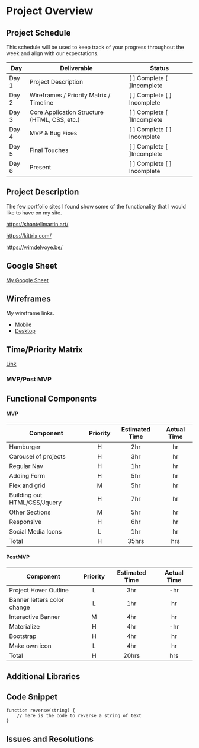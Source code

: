# Project Overview

## Project Schedule

This schedule will be used to keep track of your progress throughout the week and align with our expectations.  

<!-- You are **responsible** for scheduling time with your squad to seek approval for each deliverable by the end of the corresponding day, excluding `Saturday` and `Sunday`. -->

|  Day | Deliverable | Status
|---|---| ---|
|Day 1| Project Description | [ ] Complete [ ]Incomplete
|Day 2| Wireframes / Priority Matrix / Timeline | [ ] Complete [ ] Incomplete
|Day 3| Core Application Structure (HTML, CSS, etc.) | [ ] Complete [ ]Incomplete
|Day 4| MVP & Bug Fixes | [ ] Complete [ ] Incomplete
|Day 5| Final Touches | [ ] Complete [ ]Incomplete
|Day 6| Present | [ ] Complete [ ] Incomplete


## Project Description

The few portfolio sites I found show some of the functionality that I would like to have on my site.

<https://shantellmartin.art/>

<https://kittrix.com/>

<https://wimdelvoye.be/>



## Google Sheet

[My Google Sheet](https://docs.google.com/spreadsheets/d/16oWt5naht2TV0UfEzlgu71On8uSEKm9znmuOmXaNR24/edit#gid=0) 

## Wireframes

My wireframe links.

- [Mobile](https://res.cloudinary.com/dv01780vo/image/upload/v1599958533/Wireframe_-_Mobile_bgcwsm.jpg)
- [Desktop](https://res.cloudinary.com/dv01780vo/image/upload/v1599958531/Wireframe_-_Desktop_ypglp5.jpg)


## Time/Priority Matrix 

[Link](https://res.cloudinary.com/dv01780vo/image/upload/v1600095672/IMG_20200914_075956_uhpads.jpg)


### MVP/Post MVP





<!-- ### MVP/PostMVP - 5min

The functionality will then be divided into two separate lists: MPV and PostMVP.  Carefully decided what is placed into your MVP as the client will expect this functionality to be implemented upon project completion.  

#### MVP (examples)

- Pull data using google json api
- Render data on page 
- Allow user to choose favorites 
- Have the carousel working for projects page

#### PostMVP 

- Anything else that is not MVP -->

## Functional Components

<!-- Based on the initial logic defined in the previous sections try and breakdown the logic further into functional components, and by that we mean functions.  Try and capture what logic would need to be defined if the game was broken down into the following categories.

Time frames are also key in the development cycle.  You have limited time to code all phases of the game.  Your estimates can then be used to evalute game possibilities based on time needed and the actual time you have before game must be submitted. It's always best to pad the time by a few hours so that you account for the unknown so add and additional hour or two to each component to play it safe. -->

#### MVP
| Component | Priority | Estimated Time | Actual Time |
| --- | :---: |  :---: | :---: | 
| Hamburger | H | 2hr | hr |
| Carousel of projects | H | 3hr | hr |
| Regular Nav | H | 1hr | hr |  
| Adding Form | H | 5hr|  hr | 
| Flex and grid| M | 5hr | hr|
| Building out HTML/CSS/Jquery | H | 7hr | hr|
| Other Sections| M | 5hr | hr|
| Responsive | H | 6hr | hr |
| Social Media Icons | L | 1hr |  hr |
| Total | H | 35hrs| hrs |

#### PostMVP
| Component | Priority | Estimated Time | Actual Time |
| --- | :---: |  :---: | :---: | 
| Project Hover Outline | L | 3hr | -hr | hr |
| Banner letters color change | L | 1hr | hr |
| Interactive Banner | M | 4hr | hr |
| Materialize | H | 4hr | -hr | hr |
| Bootstrap | H | 4hr | hr |
| Make own icon | L | 4hr | hr |
| Total | H | 20hrs| hrs |

## Additional Libraries
 <!-- Use this section to list all supporting libraries and thier role in the project.  -->

## Code Snippet

<!-- Use this section to include a brief code snippet of functionality that you are proud of an a brief description   -->

```
function reverse(string) {
	// here is the code to reverse a string of text
}
```

## Issues and Resolutions
 <!-- Use this section to list of all major issues encountered and their resolution. -->

<!-- #### SAMPLE..... -->
<!-- **ERROR**: app.js:34 Uncaught SyntaxError: Unexpected identifier                                
**RESOLUTION**: Missing comma after first object in sources {} object -->
